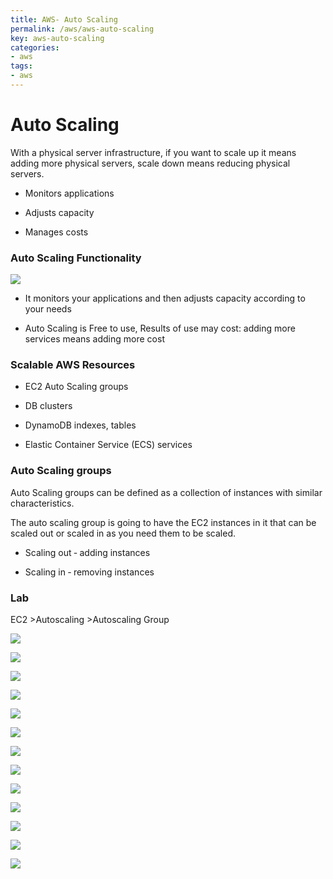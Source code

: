 ```yaml
---
title: AWS- Auto Scaling
permalink: /aws/aws-auto-scaling
key: aws-auto-scaling
categories:
- aws
tags:
- aws
---
```



Auto Scaling
============

 With a physical server infrastructure, if you want to scale up it means adding
more physical servers, scale down means reducing physical servers.

-   Monitors applications

-   Adjusts capacity

-   Manages costs

### Auto Scaling Functionality

![](media/8bd6b30f332dbe7357a7530f6c005e6b.png)

-   It monitors your applications and then adjusts capacity according to your
    needs

-   Auto Scaling is Free to use, Results of use may cost: adding more services
    means adding more cost

### Scalable AWS Resources

-   EC2 Auto Scaling groups

-   DB clusters

-   DynamoDB indexes, tables

-   Elastic Container Service (ECS) services

### Auto Scaling groups

Auto Scaling groups can be defined as a collection of instances with similar
characteristics.

The auto scaling group is going to have the EC2 instances in it that can be
scaled out or scaled in as you need them to be scaled.

-   Scaling out ‐ adding instances

-   Scaling in ‐ removing instances

### Lab

EC2 >Autoscaling >Autoscaling Group

![](media/075b4285cc0743fd0ef59385f22d52f0.png)

![](media/0cf5795727c31831a1c85b05ad8a9d32.png)

![](media/cd377060c75a12d724f70c4d6a1e58ba.png)

![](media/565f4b42ad1fd481344c5d54f60ae8e1.png)

![](media/86e1c5d65c99a30bfbf4fd1a8ef299d9.png)

![](media/b2922ea20c64a780698991524a8b4e7d.png)

![](media/a28bfc59f40a0771052b6c656e970d8a.png)

![](media/3caa2a3647bd041b3cf59b2f70cef5eb.png)

![](media/c803b3ae0e66f75a9d00b5304ee4f0ae.png)

![](media/3c4aca0ea9de2d7adaaf11eca54cb1f2.png)

![](media/d3780926cc876687f1bdd0d6fa50339c.png)

![](media/8103f9634c11b0f14ed3af624c454e03.png)

![](media/6b9f2a85bd67a9ee1aa4686445e51ad4.png)
